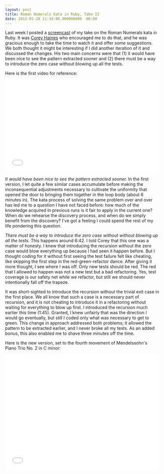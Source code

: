 ```yaml
---
layout: post
title: Roman Numerals Kata in Ruby, Take II
date: 2012-01-28 11:34:00.000000000 -06:00
---
```

<div class="kg-card-markdown"><p>Last week I posted a <a href="/geek-ballet-roman-numerals-kata-in-ruby/">screencast</a> of my take on the Roman Numerals kata in Ruby. It was <a href="http://coreyhaines.com" target="_blank">Corey Haines</a> who encouraged me to do that, and he was gracious enough to take the time to watch it and offer some suggestions. We both thought it might be interesting if I did another iteration of it and discussed the changes. His two main concerns were that (1) it would have been nice to see the pattern extracted sooner and (2) there must be a way to introduce the zero case without blowing up all the tests.</p>
<p>Here is the first video for reference:</p>
<iframe src="//player.vimeo.com/video/35429698" width="500" height="300" frameborder="0" webkitallowfullscreen mozallowfullscreen allowfullscreen></iframe>
<p><em>It would have been nice to see the pattern extracted sooner.</em> In the first version, I let quite a few similar cases accumulate before making the inconsequential adjustments necessary to cultivate the uniformity that opened the door to bringing them together in the loop body (about 6 minutes in). The kata process of solving the same problem over and over has led me to a question I have not faced before: how much of the knowledge acquired in previous runs is it fair to apply in the current one? When do we rehearse the discovery process, and when do we simply benefit from the discovery? I've got a feeling I could spend the rest of my life pondering this question.</p>
<p><em>There must be a way to introduce the zero case without without blowing up all the tests.</em> This happens around 6:42. I told Corey that this one was a matter of honesty. I knew that introducing the recursion without the zero case would blow everything up because I had seen it happen before. But I thought coding for it without first seeing the test failure felt like cheating, like skipping the first step in the red-green-refactor dance. After giving it more thought, I see where I was off. Only new tests should be red. The red that I allowed to happen was not a new test but a bad refactoring. Yes, test coverage is our safety net while we refactor, but still we should never intentionally fall off the trapeze.</p>
<p>It was short-sighted to introduce the recursion without the trivial exit case in the first place. We all know that such a case is a necessary part of recursion, and it is not cheating to introduce it in a refactoring without waiting for everything to blow up first. I introduced the recursion much earlier this time (1:45). Granted, I knew unfairly that was the direction I would go eventually, but still I coded only what was necessary to get to green. This change in approach addressed both problems; it allowed the pattern to be extracted earlier, and I never broke all my tests. As an added bonus, this also enabled me to shave three minutes off the time.</p>
<p>Here is the new version, set to the fourth movement of Mendelssohn's Piano Trio No. 2 in C minor:</p>
<iframe src="//player.vimeo.com/video/35798908" width="500" height="375" frameborder="0" webkitallowfullscreen mozallowfullscreen allowfullscreen></iframe>
</div>
